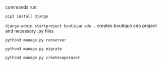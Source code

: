 commands run:

`pip3 install django`

`django-admin startproject boutique ado .`
creates boutique ado project and necessary .py files

`python3 manage.py runserver`

`python3 manage.py migrate`

`python3 manage.py createsuperuser`

